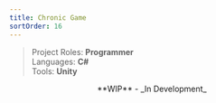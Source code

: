 ```yaml
---
title: Chronic Game
sortOrder: 16
---
```


> Project Roles: **Programmer**\
> Languages: **C#**\
> Tools: **Unity**

<center>**WIP** - _In Development_</center>

